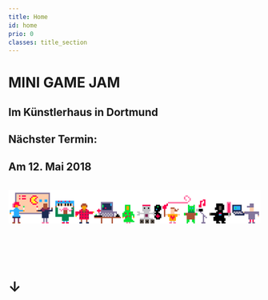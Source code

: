 ```yaml
---
title: Home
id: home
prio: 0
classes: title_section
---
```


<div class="flyer">
	<h1>MINI GAME JAM</h1>
	<h2>Im Künstlerhaus in Dortmund</h2>
	<h2>Nächster Termin:</h2>
	<h2>Am 12. Mai 2018 </h2>
	<br>
	<img src="/img/people.png" id="people" alt="Schmuckbild Menschen und Maschinen machen Spiele">
	<br>
	<br>
	<br>
	<br>
	<br>
	<h1>↓</h1>
</div>
